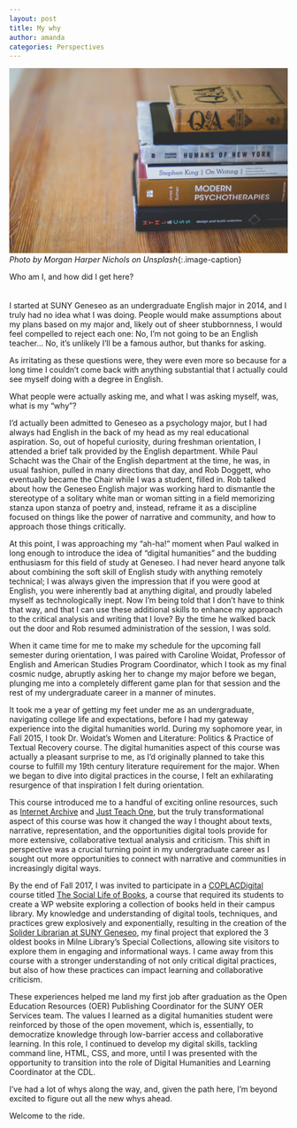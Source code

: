 ```yaml
---
layout: post
title: My why
author: amanda
categories: Perspectives
---
```

![](/images/books.jpg)
*Photo by Morgan Harper Nichols on Unsplash*{:.image-caption}

<span class="drop">W</span>ho am I, and how did I get here?

<p style="margin-top:2.5em;">I started at SUNY Geneseo as an undergraduate English major in 2014, and I truly had no idea what I was doing. People would make assumptions about my plans based on my major and, likely out of sheer stubbornness, I would feel compelled to reject each one: No, I’m not going to be an English teacher… No, it’s unlikely I’ll be a famous author, but thanks for asking.</p>

<!--more-->

As irritating as these questions were, they were even more so because for a long time I couldn’t come back with anything substantial that I actually could see myself doing with a degree in English.

What people were actually asking me, and what I was asking myself, was, what is my “why”?

I’d actually been admitted to Geneseo as a psychology major, but I had always had English in the back of my head as my real educational aspiration. So, out of hopeful curiosity, during freshman orientation, I attended a brief talk provided by the English department. While Paul Schacht was the Chair of the English department at the time, he was, in usual fashion, pulled in many directions that day, and Rob Doggett, who eventually became the Chair while I was a student, filled in. Rob talked about how the Geneseo English major was working hard to dismantle the stereotype of a solitary white man or woman sitting in a field memorizing stanza upon stanza of poetry and, instead, reframe it as a discipline focused on things like the power of narrative and community, and how to approach those things critically. 

At this point, I was approaching my “ah-ha!” moment when Paul walked in long enough to introduce the idea of “digital humanities” and the budding enthusiasm for this field of study at Geneseo. I had never heard anyone talk about combining the soft skill of English study with anything remotely technical; I was always given the impression that if you were good at English, you were inherently bad at anything digital, and proudly labeled myself as technologically inept. Now I’m being told that I don’t have to think that way, and that I can use these additional skills to enhance my approach to the critical analysis and writing that I love? By the time he walked back out the door and Rob resumed administration of the session, I was sold.

When it came time for me to make my schedule for the upcoming fall semester during orientation, I was paired with Caroline Woidat, Professor of English and American Studies Program Coordinator, which I took as my final cosmic nudge, abruptly asking her to change my major before we began, plunging me into a completely different game plan for that session and the rest of my undergraduate career in a manner of minutes.

It took me a year of getting my feet under me as an undergraduate, navigating college life and expectations, before I had my gateway experience into the digital humanities world. During my sophomore year, in Fall 2015, I took Dr. Woidat’s Women and Literature: Politics & Practice of Textual Recovery course. The digital humanities aspect of this course was actually a pleasant surprise to me, as I’d originally planned to take this course to fulfill my 19th century literature requirement for the major. When we began to dive into digital practices in the course, I felt an exhilarating resurgence of that inspiration I felt during orientation. 

This course introduced me to a handful of exciting online resources, such as [Internet Archive](https://archive.org/) and [Just Teach One](https://archive.org/), but the truly transformational aspect of this course was how it changed the way I thought about texts, narrative, representation, and the opportunities digital tools provide for more extensive, collaborative textual analysis and criticism. This shift in perspective was a crucial turning point in my undergraduate career as I sought out more opportunities to connect with narrative and communities in increasingly digital ways.

By the end of Fall 2017, I was invited to participate in a [COPLACDigital](http://coplacdigital.org/) course titled [The Social Life of Books](http://slob.coplacdigital.org/), a course that required its students to create a WP website exploring a collection of books held in their campus library. My knowledge and understanding of digital tools, techniques, and practices grew explosively and exponentially, resulting in the creation of the [Solider Librarian at SUNY Geneseo](http://slob.coplacdigital.org/geneseo/), my final project that explored the 3 oldest books in Milne Library’s Special Collections, allowing site visitors to explore them in engaging and informational ways. I came away from this course with a stronger understanding of not only critical digital practices, but also of how these practices can impact learning and collaborative criticism. 

These experiences helped me land my first job after graduation as the Open Education Resources (OER) Publishing Coordinator for the SUNY OER Services team. The values I learned as a digital humanities student were reinforced by those of the open movement, which is, essentially, to democratize knowledge through low-barrier access and collaborative learning. In this role, I continued to develop my digital skills, tackling command line, HTML, CSS, and more, until I was presented with the opportunity to transition into the role of Digital Humanities and Learning Coordinator at the CDL. 

I’ve had a lot of whys along the way, and, given the path here, I’m beyond excited to figure out all the new whys ahead.

Welcome to the ride.
